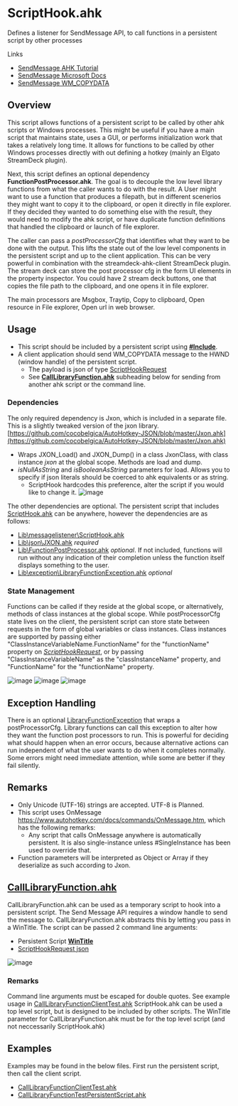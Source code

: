 # ScriptHook.ahk
Defines a listener for SendMessage API, to call functions in a persistent script by other processes

Links
  * [SendMessage AHK Tutorial](https://www.autohotkey.com/docs/misc/SendMessage.htm)
  * [SendMessage Microsoft Docs](https://docs.microsoft.com/en-us/windows/win32/api/winuser/nf-winuser-sendmessage)
  * [SendMessage WM_COPYDATA](https://docs.microsoft.com/en-us/windows/win32/dataxchg/wm-copydata)

## Overview

This script allows functions of a persistent script to be called by other ahk scripts or Windows processes. This might be useful if you have a main script that maintains state, uses a GUI, or performs initialization work that takes a relatively long time. It allows for functions to be called by other Windows processes directly with out defining a hotkey (mainly an Elgato StreamDeck plugin).

Next, this script defines an optional dependency **FunctionPostProcessor.ahk**. The goal is to decouple the low level library functions from what the caller wants to do with the result. A User might want to use a function that produces a filepath, but in different scenerios they might want to copy it to the clipboard, or open it directly in file explorer. If they decided they wanted to do something else with the result, they would need to modify the ahk script, or have duplicate function definitions that handled the clipboard or launch of file explorer.

The caller can pass a *postProcessorCfg* that identifies what they want to be done with the output. This lifts the state out of the low level components in the persistent script and up to the client application. This can be very powerful in combination with the streamdeck-ahk-client StreamDeck plugin. The stream deck can store the post processor cfg in the form UI elements in the property inspector. You could have 2 stream deck buttons, one that copies the file path to the clipboard, and one opens it in file explorer.

The main processors are Msgbox, Traytip, Copy to clipboard, Open resource in File explorer, Open url in web browser.

## Usage
  * This script should be included by a persistent script using **[#Include](https://www.autohotkey.com/docs/commands/_Include.htm)**.
  * A client application should send WM_COPYDATA message to the HWND (window handle) of the persistent script.
    * The payload is json of type [ScriptHookRequest](/resources/test/ScriptHookRequest.json)
    * See [**CallLibraryFunction.ahk**](#CallLibraryFunction.ahk) subheading below for sending from another ahk script or the command line.

### Dependencies
The only required dependency is Jxon, which is included in a separate file. This is a slightly tweaked version of the jxon library.
[https://github.com/cocobelgica/AutoHotkey-JSON/blob/master/Jxon.ahk](https://github.com/cocobelgica/AutoHotkey-JSON/blob/master/Jxon.ahk)
  - Wraps JXON_Load() and JXON_Dump() in a class JxonClass, with class instance *jxon* at the global scope. Methods are load and dump.
  - *isNullAsString* and *isBooleanAsString* parameters for load. Allows you to specify if json literals should be coerced to ahk equivalents or as string.
    - ScriptHook hardcodes this preference, alter the script if you would like to change it.
    ![image](https://user-images.githubusercontent.com/83767022/177240313-a35c4c53-17f1-4c5d-9d6e-20315e5febe6.png)

The other dependencies are optional. The persistent script that includes [ScriptHook.ahk](/Lib\messagelistener\ScriptHook.ahk) can be anywhere, however the dependencies are as follows:
  * [Lib\messagelistener\ScriptHook.ahk](/Lib\messagelistener\ScriptHook.ahk)
  * [Lib\json\JXON.ahk](/Lib\json\JXON.ahk) *required*
  * [Lib\FunctionPostProcessor.ahk](/Lib\FunctionPostProcessor.ahk) *optional*. If not included, functions will run without any indication of their completion unless the function itself displays something to the user.
  * [Lib\exception\LibraryFunctionException.ahk](/Lib\exception\LibraryFunctionException.ahk) *optional*

### State Management
Functions can be called if they reside at the global scope, or alternatively, methods of class instances at the global scope. While postProcessorCfg state lives on the client, the persistent script can store state between requests in the form of global variables or class instances. Class instances are supported by passing either "ClassInstanceVariableName.FunctionName" for the "functionName" property on *[ScriptHookRequest](/resources/test/ScriptHookRequest.json)*, or by passing "ClassInstanceVariableName" as the "classInstanceName" property, and "FunctionName" for the "functionName" property.

![image](https://user-images.githubusercontent.com/83767022/177240978-3eae1681-db4d-472f-840c-4584579505ea.png)
![image](https://user-images.githubusercontent.com/83767022/177237715-a54165a4-c9df-4e37-9eaf-812b7f72b8c4.png)
![image](https://user-images.githubusercontent.com/83767022/177237768-225349d8-1c41-4ffd-a8f1-602a7a947e83.png)

## Exception Handling
There is an optional [LibraryFunctionException](/Lib\exception\LibraryFunctionException.ahk) that wraps a postProcessorCfg. Library functions can call this exception to alter how they want the function post processors to run. This is powerful for deciding what should happen when an error occurs, because alternative actions can run independent of what the user wants to do when it completes normally. Some errors might need immediate attention, while some are better if they fail silently.

## Remarks
  - Only Unicode (UTF-16) strings are accepted. UTF-8 is Planned.
  - This script uses OnMessage https://www.autohotkey.com/docs/commands/OnMessage.htm, which has the following remarks:
    * Any script that calls OnMessage anywhere is automatically persistent. It is also single-instance unless #SingleInstance has been used to override that.
  - Function parameters will be interpreted as Object or Array if they deserialize as such according to Jxon.
        
## [CallLibraryFunction.ahk](/Lib/messagelistener/CallLibraryFunction.ahk)

CallLibraryFunction.ahk can be used as a temporary script to hook into a persistent script. The Send Message API requires a window handle to send the message to. CallLibraryFunction.ahk abstracts this by letting you pass in a WinTitle.
The script can be passed 2 command line arguments:
  - Persistent Script **[WinTitle](https://www.autohotkey.com/docs/misc/WinTitle.htm)**
  - [ScriptHookRequest json](/resources/test/ScriptHookRequest.json)

![image](https://user-images.githubusercontent.com/83767022/177235612-2343aa4e-619f-4fcf-9e6c-09af34b22a19.png)

### Remarks
Command line arguments must be escaped for double quotes. See example usage in [CallLibraryFunctionClientTest.ahk](/test/CallLibraryFunctionClientTest.ahk)
ScriptHook.ahk can be used a top level script, but is designed to be included by other scripts. The WinTitle parameter for CallLibraryFunction.ahk must be for the top level script (and not neccessarily ScriptHook.ahk)
## Examples
Examples may be found in the below files. First run the persistent script, then call the client script.
  - [CallLibraryFunctionClientTest.ahk](/test/CallLibraryFunctionClientTest.ahk)
  - [CallLibraryFunctionTestPersistentScript.ahk](/test/CallLibraryFunctionTestPersistentScript.ahk)
